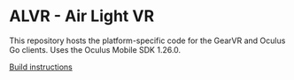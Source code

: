 # ALVR - Air Light VR

This repository hosts the platform-specific code for the GearVR and Oculus Go clients. Uses the Oculus Mobile SDK 1.26.0.

[Build instructions](https://github.com/alvr-org/ALVR/wiki/Building-From-Source#other-client-repositories-eg-alvr-gearvr-go)